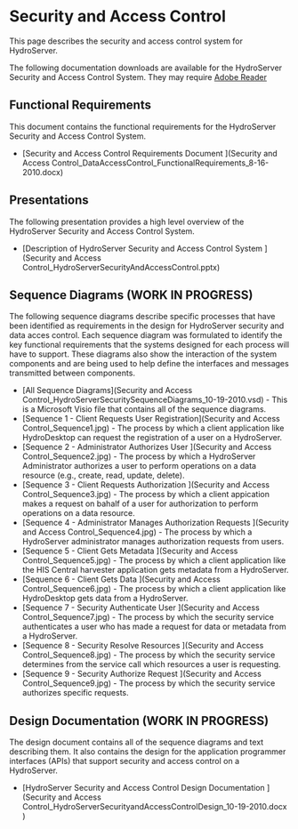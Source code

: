 # Security and Access Control

This page describes the security and access control system for HydroServer.

The following documentation downloads are available for the HydroServer Security and Access Control System. They may require [Adobe Reader](http://get.adobe.com/reader/)

## Functional Requirements
This document contains the functional requirements for the HydroServer Security and Access Control System.
* [Security and Access Control Requirements Document ](Security and Access Control_DataAccessControl_FunctionalRequirements_8-16-2010.docx)

## Presentations
The following presentation provides a high level overview of the HydroServer Security and Access Control System.
* [Description of HydroServer Security and Access Control System ](Security and Access Control_HydroServerSecurityAndAccessControl.pptx)

## Sequence Diagrams (WORK IN PROGRESS)
The following sequence diagrams describe specific processes that have been identified as requirements in the design for HydroServer security and data acces control.  Each sequence diagram was formulated to identify the key functional requirements that the systems designed for each process will have to support.  These diagrams also show the interaction of the system components and are being used to help define the interfaces and messages transmitted between components.
* [All Sequence Diagrams](Security and Access Control_HydroServerSecuritySequenceDiagrams_10-19-2010.vsd) - This is a Microsoft Visio file that contains all of the sequence diagrams.
* [Sequence 1 - Client Requests User Registration](Security and Access Control_Sequence1.jpg) - The process by which a client application like HydroDesktop can request the registration of a user on a HydroServer.
* [Sequence 2 - Administrator Authorizes User ](Security and Access Control_Sequence2.jpg) - The process by which a HydroServer Administrator authorizes a user to perform operations on a data resource (e.g., create, read, update, delete).
* [Sequence 3 - Client Requests Authorization ](Security and Access Control_Sequence3.jpg) - The process by which a client appication makes a request on bahalf of a user for authorization to perform operations on a data resource.
* [Sequence 4 - Administrator Manages Authorization Requests ](Security and Access Control_Sequence4.jpg) - The process by which a HydroServer administrator manages authorization requests from users.
* [Sequence 5 - Client Gets Metadata ](Security and Access Control_Sequence5.jpg) - The process by which a client application like the HIS Central harvester application gets metadata from a HydroServer.
* [Sequence 6 - Client Gets Data ](Security and Access Control_Sequence6.jpg) - The process by which a client application like HydroDesktop gets data from a HydroServer.
* [Sequence 7 - Security Authenticate User ](Security and Access Control_Sequence7.jpg) - The process by which the security service authenticates a user who has made a request for data or metadata from a HydroServer.
* [Sequence 8 - Security Resolve Resources ](Security and Access Control_Sequence8.jpg) - The process by which the security service determines from the service call which resources a user is requesting.
* [Sequence 9 - Security Authorize Request ](Security and Access Control_Sequence9.jpg) - The process by which the security service authorizes specific requests.


##  Design Documentation (WORK IN PROGRESS)
The design document contains all of the sequence diagrams and text describing them.  It also contains the design for the application programmer interfaces (APIs) that support security and access control on a HydroServer.
* [HydroServer Security and Access Control Design Documentation ](Security and Access Control_HydroServerSecurityandAccessControlDesign_10-19-2010.docx )

